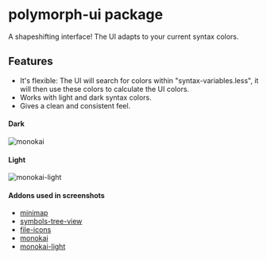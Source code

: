 # polymorph-ui package

A shapeshifting interface! The UI adapts to your current syntax colors.

## Features

* It's flexible: The UI will search for colors within "syntax-variables.less", it will then use these colors to calculate the UI colors.
* Works with light and dark syntax colors.
* Gives a clean and consistent feel.

#### Dark
![monokai](http://i.imgur.com/sgztCJP.png)

#### Light
![monokai-light](http://i.imgur.com/827xZzc.png)

#### Addons used in screenshots
* [minimap](https://atom.io/packages/minimap)
* [symbols-tree-view](https://atom.io/packages/symbols-tree-view)
* [file-icons](https://atom.io/packages/file-icons)
* [monokai](https://atom.io/packages/monokai)
* [monokai-light](https://atom.io/packages/monokai-light)

<!-- TODO color tweak -->
